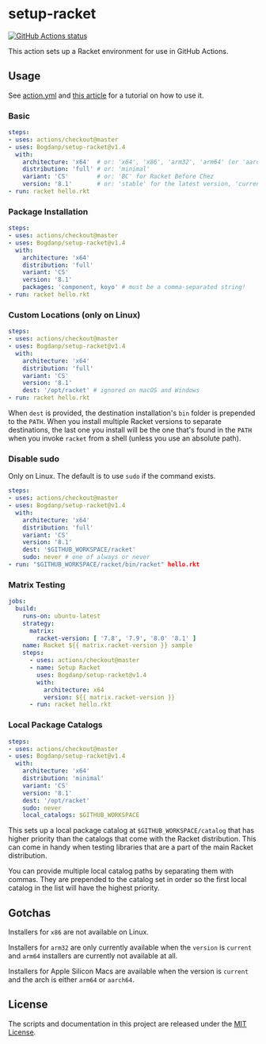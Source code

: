 # setup-racket

<p align="left">
  <a href="https://github.com/Bogdanp/setup-racket/actions?query=workflow%3A%22CI%22"><img alt="GitHub Actions status" src="https://github.com/Bogdanp/setup-racket/workflows/CI/badge.svg"></a>
</p>

This action sets up a Racket environment for use in GitHub Actions.

## Usage

See [action.yml](action.yml) and [this article][article] for a
tutorial on how to use it.

### Basic

```yaml
steps:
- uses: actions/checkout@master
- uses: Bogdanp/setup-racket@v1.4
  with:
    architecture: 'x64'  # or: 'x64', 'x86', 'arm32', 'arm64' (or 'aarch64')
    distribution: 'full' # or: 'minimal'
    variant: 'CS'        # or: 'BC' for Racket Before Chez
    version: '8.1'       # or: 'stable' for the latest version, 'current' for the latest snapshot
- run: racket hello.rkt
```

### Package Installation

```yaml
steps:
- uses: actions/checkout@master
- uses: Bogdanp/setup-racket@v1.4
  with:
    architecture: 'x64'
    distribution: 'full'
    variant: 'CS'
    version: '8.1'
    packages: 'component, koyo' # must be a comma-separated string!
- run: racket hello.rkt
```

### Custom Locations (only on Linux)

```yaml
steps:
- uses: actions/checkout@master
- uses: Bogdanp/setup-racket@v1.4
  with:
    architecture: 'x64'
    distribution: 'full'
    variant: 'CS'
    version: '8.1'
    dest: '/opt/racket' # ignored on macOS and Windows
- run: racket hello.rkt
```

When `dest` is provided, the destination installation's `bin` folder
is prepended to the `PATH`.  When you install multiple Racket versions
to separate destinations, the last one you install will be the one
that's found in the `PATH` when you invoke `racket` from a shell
(unless you use an absolute path).

### Disable sudo

Only on Linux. The default is to use `sudo` if the command exists.

```yaml
steps:
- uses: actions/checkout@master
- uses: Bogdanp/setup-racket@v1.4
  with:
    architecture: 'x64'
    distribution: 'full'
    variant: 'CS'
    version: '8.1'
    dest: '$GITHUB_WORKSPACE/racket'
    sudo: never # one of always or never
- run: "$GITHUB_WORKSPACE/racket/bin/racket" hello.rkt
```

### Matrix Testing

```yaml
jobs:
  build:
    runs-on: ubuntu-latest
    strategy:
      matrix:
        racket-version: [ '7.8', '7.9', '8.0' '8.1' ]
    name: Racket ${{ matrix.racket-version }} sample
    steps:
      - uses: actions/checkout@master
      - name: Setup Racket
        uses: Bogdanp/setup-racket@v1.4
        with:
          architecture: x64
          version: ${{ matrix.racket-version }}
      - run: racket hello.rkt
```

### Local Package Catalogs

```yaml
steps:
- uses: actions/checkout@master
- uses: Bogdanp/setup-racket@v1.4
  with:
    architecture: 'x64'
    distribution: 'minimal'
    variant: 'CS'
    version: '8.1'
    dest: '/opt/racket'
    sudo: never
    local_catalogs: $GITHUB_WORKSPACE
```

This sets up a local package catalog at `$GITHUB_WORKSPACE/catalog`
that has higher priority than the catalogs that come with the Racket
distribution.  This can come in handy when testing libraries that are
a part of the main Racket distribution.

You can provide multiple local catalog paths by separating them with
commas.  They are prepended to the catalog set in order so the first
local catalog in the list will have the highest priority.


## Gotchas

Installers for `x86` are not available on Linux.

Installers for `arm32` are only currently available when the `version`
is `current` and `arm64` installers are currently not available at
all.

Installers for Apple Silicon Macs are available when the version is
`current` and the arch is either `arm64` or `aarch64`.


## License

The scripts and documentation in this project are released under the [MIT License](LICENSE).

[article]: https://defn.io/2020/05/05/github-actions-for-racket-revised/
